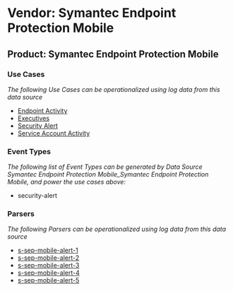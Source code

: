 Vendor: Symantec Endpoint Protection Mobile
===========================================
Product: Symantec Endpoint Protection Mobile
--------------------------------------------

### Use Cases

_The following Use Cases can be operationalized using log data from this data source_

* [Endpoint Activity](../UseCases/usecase_endpoint_activity.md)
* [Executives](../UseCases/usecase_executives.md)
* [Security Alert](../UseCases/usecase_security_alert.md)
* [Service Account Activity](../UseCases/usecase_service_account_activity.md)


### Event Types

_The following list of Event Types can be generated by Data Source Symantec Endpoint Protection Mobile_Symantec Endpoint Protection Mobile, and power the use cases above:_

- security-alert


### Parsers

_The following Parsers can be operationalized using log data from this data source_

* [s-sep-mobile-alert-1](../Parsers/parserContent_s-sep-mobile-alert-1.md)
* [s-sep-mobile-alert-2](../Parsers/parserContent_s-sep-mobile-alert-2.md)
* [s-sep-mobile-alert-3](../Parsers/parserContent_s-sep-mobile-alert-3.md)
* [s-sep-mobile-alert-4](../Parsers/parserContent_s-sep-mobile-alert-4.md)
* [s-sep-mobile-alert-5](../Parsers/parserContent_s-sep-mobile-alert-5.md)
